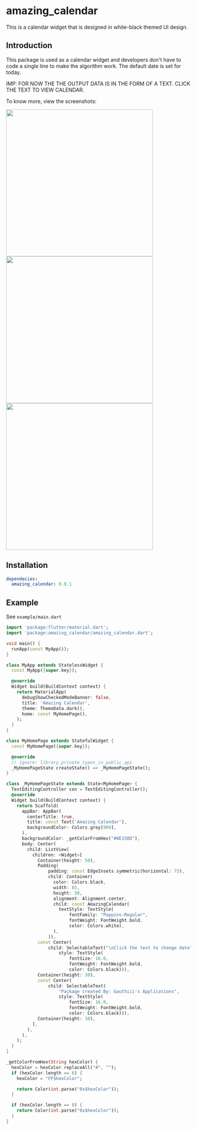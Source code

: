 # amazing_calendar

This is a calendar widget that is designed in white-black themed UI design.

## Introduction

This package is used as a calendar widget and developers don't have to code a single line to make the algorithm work. The default date is set for today.

IMP: FOR NOW THE THE OUTPUT DATA IS IN THE FORM OF A TEXT. CLICK THE TEXT TO VIEW CALENDAR.

To know more, view the screenshots:


<p>
<img src="https://github.com/gauthiii/fibonacci/assets/35861219/22fb5364-6618-44ce-806c-0c50379966ec" height="400">
  <img src="https://github.com/gauthiii/fibonacci/assets/35861219/80fe8304-af4f-4cc8-94ac-1c09e2d463c3" height="400">
  <img src="https://github.com/gauthiii/fibonacci/assets/35861219/be993134-58fc-4160-9afa-0a560797fc9d" height="400">
<br>
</p>

## Installation

```yaml
dependecies:
  amazing_calendar: 0.0.1
```

## Example

See `example/main.dart`

```dart
import 'package:flutter/material.dart';
import 'package:amazing_calendar/amazing_calendar.dart';

void main() {
  runApp(const MyApp());
}

class MyApp extends StatelessWidget {
  const MyApp({super.key});

  @override
  Widget build(BuildContext context) {
    return MaterialApp(
      debugShowCheckedModeBanner: false,
      title: 'Amazing Calendar',
      theme: ThemeData.dark(),
      home: const MyHomePage(),
    );
  }
}

class MyHomePage extends StatefulWidget {
  const MyHomePage({super.key});

  @override
  // ignore: library_private_types_in_public_api
  _MyHomePageState createState() => _MyHomePageState();
}

class _MyHomePageState extends State<MyHomePage> {
  TextEditingController con = TextEditingController();
  @override
  Widget build(BuildContext context) {
    return Scaffold(
      appBar: AppBar(
        centerTitle: true,
        title: const Text('Amazing Calendar'),
        backgroundColor: Colors.grey[900],
      ),
      backgroundColor: _getColorFromHex("#8E150D"),
      body: Center(
        child: ListView(
          children: <Widget>[
            Container(height: 50),
            Padding(
                padding: const EdgeInsets.symmetric(horizontal: 75),
                child: Container(
                  color: Colors.black,
                  width: 85,
                  height: 50,
                  alignment: Alignment.center,
                  child: const AmazingCalendar(
                    textStyle: TextStyle(
                        fontFamily: "Poppins-Regular",
                        fontWeight: FontWeight.bold,
                        color: Colors.white),
                  ),
                )),
            const Center(
                child: SelectableText("\nClick the text to change date",
                    style: TextStyle(
                        fontSize: 16.0,
                        fontWeight: FontWeight.bold,
                        color: Colors.black))),
            Container(height: 30),
            const Center(
                child: SelectableText(
                    "Package created By: Gauthiii's Applications",
                    style: TextStyle(
                        fontSize: 16.0,
                        fontWeight: FontWeight.bold,
                        color: Colors.black))),
            Container(height: 30),
          ],
        ),
      ),
    );
  }
}

_getColorFromHex(String hexColor) {
  hexColor = hexColor.replaceAll("#", "");
  if (hexColor.length == 6) {
    hexColor = "FF$hexColor";

    return Color(int.parse("0x$hexColor"));
  }

  if (hexColor.length == 8) {
    return Color(int.parse("0x$hexColor"));
  }
}

```
